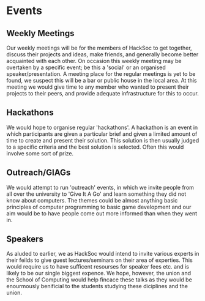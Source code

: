 # Events

## Weekly Meetings
Our weekly meetings will be for the members of HackSoc to get together, discuss their projects and ideas, make friends, and generally become better acquainted with each other.
On occasion this weekly meeting may be overtaken by a specific event; be this a 'social' or an organised speaker/presentation.
A meeting place for the regular meetings is yet to be found, we suspect this will be a bar or public house in the local area.
At this meeting we would give time to any member who wanted to present their projects to their peers, and provide adequate infrastructure for this to occur.

## Hackathons
We would hope to organise regular 'hackathons'.
A hackathon is an event in which participants are given a particular brief and given a limited amount of time to create and present their solution.
This solution is then usually judged to a specific criteria and the best solution is selected.
Often this would involve some sort of prize.

## Outreach/GIAGs
We would attempt to run 'outreach' events, in which we invite people from all over the university to 'Give It A Go' and learn something they did not know about computers.
The themes could be almost anything basic principles of computer programming to basic game development and our aim would be to have people come out more informed than when they went in.

## Speakers
As aluded to earlier, we as HackSoc would intend to invite various experts in their feilds to give guest lectures/seminars on their area of experties.
This would require us to have sufficent resourses for speaker fees etc. and is likely to be our single biggest expence.
We hope, however, the union and the School of Computing would help fincace these talks as they would be enourmously benificial to the students studying these diciplines and the union.
